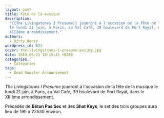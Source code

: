 ```yaml
---
layout: post
title: Fête de la musique
description:
  "{{The Livingstones I Presume}} joueront à l'occasion de la fête de la musique
  le lundi 21 juin, à Paris, au Val Café, 39 boulevard de Port Royal, dans le
  XIIIème arrondissement."
authors:
  - Dirty Henry
wordpress_id: 633
cover: the-livingstones-i-presume-posing.jpg
date: 2010-06-21 10:15:41 +0200
categories:
  - Catégories
tags:
  - Dead Rooster Announcement
---
```


_The Livingstones I Presume_ joueront à l'occasion de la fête de la musique le
lundi 21 juin, à Paris, au Val Café, 39 boulevard de Port Royal, dans le XIIIème
arrondissement.

Précédés de **Béton Pas Sec** et des **Shot Keys**, le set des trois groupes
aura lieu de 19h à 22h30 environ.
